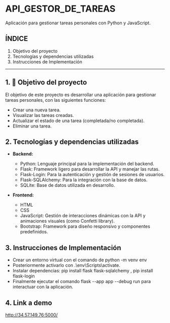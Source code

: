 # API_GESTOR_DE_TAREAS
Aplicación para gestionar tareas personales con Python y JavaScript.

## ÍNDICE

1. Objetivo del proyecto
2. Tecnologías y dependencias utilizadas
3. Instrucciones de Implementación

****

## 1. 🎯 Objetivo del proyecto

El objetivo de este proyecto es desarrollar una aplicación para gestionar tareas personales, con las siguientes funciones:
* Crear una nueva tarea. 
* Visualizar las tareas creadas.
* Actualizar el estado de una tarea (completada/no completada).
* Eliminar una tarea.

## 2. Tecnologías y dependencias utilizadas

* **Backend:**
  * Python: Lenguaje principal para la implementación del backend.
  * Flask: Framework ligero para desarrollar la API y manejar las rutas.
  * Flask-Login: Para la autenticación y gestión de sesiones de usuarios.
  * Flask-SQLAlchemy: Para la integración con la base de datos.
  * SQLite: Base de datos utilizada en desarrollo.

* **Frontend:**
  * HTML
  * CSS
  * JavaScript: Gestión de interacciones dinámicas con la API y animaciones visuales (como Confetti library).
  * Bootstrap: Framework para diseño responsivo y componentes predefinidos.


## 3. Instrucciones de Implementación

* Crear un entorno virtual con el comando de python -m venv env 
* Posteriormente activarlo con .\env\Scripts\activate.
* Instalar dependencias:  pip install flask flask-sqlalchemy , pip install flask-login
* Finalmente ejecutar el comando flask --app app --debug run para interactuar con la aplicación.

## 4. Link a demo
http://34.57.149.76:5000/

